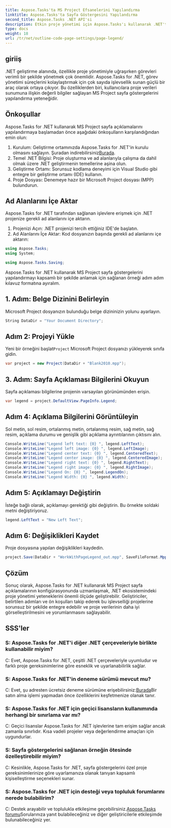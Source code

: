 ```yaml
---
title: Aspose.Tasks'ta MS Project Efsanelerini Yapılandırma
linktitle: Aspose.Tasks'ta Sayfa Göstergesini Yapılandırma
second_title: Aspose.Tasks .NET API'si
description: Etkin proje yönetimi için Aspose.Tasks'ı kullanarak .NET'te MS Project sayfa göstergelerini nasıl yapılandıracağınızı öğrenin. Adım adım kılavuz sağlanmıştır.
type: docs
weight: 18
url: /tr/net/outline-code-page-settings/page-legend/
---
```

## giriiş
.NET geliştirme alanında, özellikle proje yönetimiyle uğraşırken görevleri verimli bir şekilde yönetmek çok önemlidir. Aspose.Tasks for .NET, görev yönetimi süreçlerini kolaylaştırmak için çok sayıda işlevsellik sunan güçlü bir araç olarak ortaya çıkıyor. Bu özelliklerden biri, kullanıcılara proje verileri sunumuna ilişkin değerli bilgiler sağlayan MS Project sayfa göstergelerini yapılandırma yeteneğidir.
## Önkoşullar
Aspose.Tasks for .NET kullanarak MS Project sayfa açıklamalarını yapılandırmaya başlamadan önce aşağıdaki önkoşulların karşılandığından emin olun:
1. Kurulum: Geliştirme ortamınızda Aspose.Tasks for .NET'in kurulu olmasını sağlayın. Şuradan indirebilirsiniz[Burada](https://releases.aspose.com/tasks/net/).
2. Temel .NET Bilgisi: Proje oluşturma ve ad alanlarıyla çalışma da dahil olmak üzere .NET geliştirmenin temellerine aşina olun.
3. Geliştirme Ortamı: Sorunsuz kodlama deneyimi için Visual Studio gibi entegre bir geliştirme ortamı (IDE) kullanın.
4. Proje Dosyası: Denemeye hazır bir Microsoft Project dosyası (MPP) bulundurun.

## Ad Alanlarını İçe Aktar
Aspose.Tasks for .NET tarafından sağlanan işlevlere erişmek için .NET projenize gerekli ad alanlarını içe aktarın.
1. Projenizi Açın: .NET projenizi tercih ettiğiniz IDE'de başlatın.
2. Ad Alanlarını İçe Aktar: Kod dosyanızın başında gerekli ad alanlarını içe aktarın:
```csharp
using Aspose.Tasks;
using System;

using Aspose.Tasks.Saving;
```
Aspose.Tasks for .NET kullanarak MS Project sayfa göstergelerini yapılandırmayı kapsamlı bir şekilde anlamak için sağlanan örneği adım adım kılavuz formatına ayıralım.

## 1. Adım: Belge Dizinini Belirleyin
Microsoft Project dosyanızın bulunduğu belge dizininizin yolunu ayarlayın.

```csharp
String DataDir = "Your Document Directory";
```
## Adım 2: Projeyi Yükle
 Yeni bir örneğini başlat`Project` Microsoft Project dosyanızı yükleyerek sınıfa gidin.

```csharp
var project = new Project(DataDir + "Blank2010.mpp");
```
## 3. Adım: Sayfa Açıklaması Bilgilerini Okuyun
Sayfa açıklaması bilgilerine projenin varsayılan görünümünden erişin.

```csharp
var legend = project.DefaultView.PageInfo.Legend;
```
## Adım 4: Açıklama Bilgilerini Görüntüleyin
Sol metin, sol resim, ortalanmış metin, ortalanmış resim, sağ metin, sağ resim, açıklama durumu ve genişlik gibi açıklama ayrıntılarının çıktısını alın.

```csharp
Console.WriteLine("Legend left text: {0} ", legend.LeftText);
Console.WriteLine("Legend left image: {0} ", legend.LeftImage);
Console.WriteLine("Legend center text: {0} ", legend.CenteredText);
Console.WriteLine("Legend center image: {0} ", legend.CenteredImage);
Console.WriteLine("Legend right text: {0} ", legend.RightText);
Console.WriteLine("Legend right image: {0} ", legend.RightImage);
Console.WriteLine("Legend On: {0} ", legend.LegendOn);
Console.WriteLine("Legend Width: {0} ", legend.Width);
```
## Adım 5: Açıklamayı Değiştirin
İsteğe bağlı olarak, açıklamayı gerektiği gibi değiştirin. Bu örnekte soldaki metni değiştiriyoruz.

```csharp
legend.LeftText = "New Left Text";
```
## Adım 6: Değişiklikleri Kaydet
Proje dosyasına yapılan değişiklikleri kaydedin.

```csharp
project.Save(DataDir + "WorkWithPageLegend_out.mpp", SaveFileFormat.Mpp);
```

## Çözüm
Sonuç olarak, Aspose.Tasks for .NET kullanarak MS Project sayfa açıklamalarının konfigürasyonunda uzmanlaşmak, .NET ekosistemindeki proje yönetimi yeteneklerini önemli ölçüde geliştirebilir. Geliştiriciler, belirtilen adımları ve ön koşulları takip ederek bu işlevselliği projelerine sorunsuz bir şekilde entegre edebilir ve proje verilerinin daha iyi görselleştirilmesini ve yorumlanmasını sağlayabilir.
## SSS'ler
### S: Aspose.Tasks for .NET'i diğer .NET çerçeveleriyle birlikte kullanabilir miyim?
C: Evet, Aspose.Tasks for .NET, çeşitli .NET çerçeveleriyle uyumludur ve farklı proje gereksinimlerine göre esneklik ve uyarlanabilirlik sağlar.
### S: Aspose.Tasks for .NET'in deneme sürümü mevcut mu?
 C: Evet, şu adresten ücretsiz deneme sürümüne erişebilirsiniz:[Burada](https://releases.aspose.com/)Bir satın alma işlemi yapmadan önce özelliklerini keşfetmenize olanak tanır.
### S: Aspose.Tasks for .NET için geçici lisansların kullanımında herhangi bir sınırlama var mı?
C: Geçici lisanslar Aspose.Tasks for .NET işlevlerine tam erişim sağlar ancak zamanla sınırlıdır. Kısa vadeli projeler veya değerlendirme amaçları için uygundurlar.
### S: Sayfa göstergelerini sağlanan örneğin ötesinde özelleştirebilir miyim?
C: Kesinlikle, Aspose.Tasks for .NET, sayfa göstergelerini özel proje gereksinimlerinize göre uyarlamanıza olanak tanıyan kapsamlı kişiselleştirme seçenekleri sunar.
### S: Aspose.Tasks for .NET için desteği veya topluluk forumlarını nerede bulabilirim?
 C: Destek arayabilir ve toplulukla etkileşime geçebilirsiniz.[Aspose.Tasks forumu](https://forum.aspose.com/c/tasks/15)Sorularınıza yanıt bulabileceğiniz ve diğer geliştiricilerle etkileşimde bulunabileceğiniz yer.